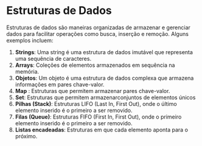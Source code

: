 # Estruturas de Dados
Estruturas de dados são maneiras organizadas de armazenar e gerenciar dados para facilitar operações como busca, inserção e remoção. Alguns exemplos incluem:

1. **Strings**: Uma string é uma estrutura de dados imutável que representa uma sequência de caracteres.
2. **Arrays**: Coleções de elementos armazenados em sequência na memória. 
3. **Objetos**: Um objeto é uma estrutura de dados complexa que armazena informações em pares chave-valor.
4. **Map** : Estruturas que permitem armazenar pares chave-valor. 
5. **Set**: Estruturas que permitem armazenarconjuntos de elementos únicos
6. **Pilhas (Stack)**: Estruturas LIFO (Last In, First Out), onde o último elemento inserido é o primeiro a ser removido.
7. **Filas (Queue)**: Estruturas FIFO (First In, First Out), onde o primeiro elemento inserido é o primeiro a ser removido.
8. **Listas encadeadas**: Estruturas em que cada elemento aponta para o próximo.


